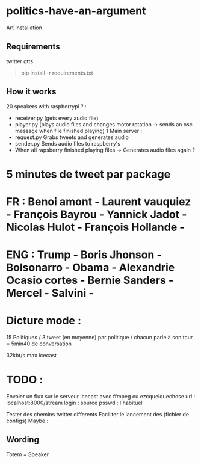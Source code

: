 # politics-have-an-argument
Art Installation 

## Requirements
twitter
gtts


> pip install -r requirements.txt

## How it works
20 speakers with raspberrypi ? :
- receiver.py (gets every audio file)
- player.py (plays audio files and changes motor rotation -> sends an osc message when file finished playing)
1 Main server :
- request.py Grabs tweets and generates audio
- sender.py Sends audio files to raspberry's
- When all rapsberry finished playing files -> Generates audio files again ?


# 5 minutes de tweet par package
# FR : Benoi amont - Laurent vauquiez - François Bayrou - Yannick Jadot - Nicolas Hulot - François Hollande - 
# ENG : Trump - Boris Jhonson - Bolsonarro - Obama - Alexandrie Ocasio cortes - Bernie Sanders - Mercel - Salvini - 
# Dicture mode : 

15 Politiques / 3 tweet (en moyenne) par politique / chacun parle à son tour  = 5min40 de conversation

32kbt/s max icecast


# TODO :
Envoier un flux sur le serveur icecast avec ffmpeg ou ezcquelquechose
url : localhost:8000/stream
login : source
psswd : l'habituel

Tester des chemins twitter differents
Faciliter le lancement des (fichier de configs)
Maybe :

## Wording
Totem = Speaker

